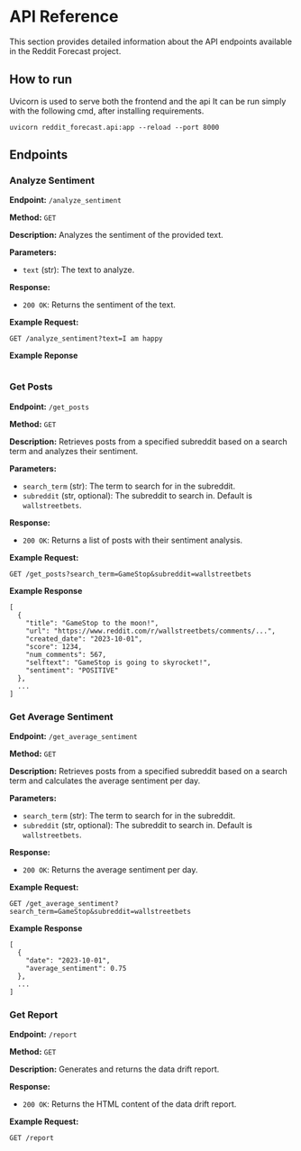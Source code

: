 # API Reference

This section provides detailed information about the API endpoints available in the Reddit Forecast project.

## How to run
Uvicorn is used to serve both the frontend and the api
It can be run simply with the following cmd, after installing requirements.
```
uvicorn reddit_forecast.api:app --reload --port 8000
```

## Endpoints

### Analyze Sentiment

**Endpoint:** `/analyze_sentiment`

**Method:** `GET`

**Description:** Analyzes the sentiment of the provided text.

**Parameters:**
- `text` (str): The text to analyze.

**Response:**
- `200 OK`: Returns the sentiment of the text.

**Example Request:**
```http
GET /analyze_sentiment?text=I am happy
```
**Example Reponse**
```

```

### Get Posts

**Endpoint:** `/get_posts`

**Method:** `GET`

**Description:** Retrieves posts from a specified subreddit based on a search term and analyzes their sentiment.

**Parameters:**
- `search_term` (str): The term to search for in the subreddit.
- `subreddit` (str, optional): The subreddit to search in. Default is `wallstreetbets`.

**Response:**
- `200 OK`: Returns a list of posts with their sentiment analysis.

**Example Request:**
```http
GET /get_posts?search_term=GameStop&subreddit=wallstreetbets
```
**Example Response**
```
[
  {
    "title": "GameStop to the moon!",
    "url": "https://www.reddit.com/r/wallstreetbets/comments/...",
    "created_date": "2023-10-01",
    "score": 1234,
    "num_comments": 567,
    "selftext": "GameStop is going to skyrocket!",
    "sentiment": "POSITIVE"
  },
  ...
]
```

### Get Average Sentiment

**Endpoint:** `/get_average_sentiment`

**Method:** `GET`

**Description:** Retrieves posts from a specified subreddit based on a search term and calculates the average sentiment per day.

**Parameters:**
- `search_term` (str): The term to search for in the subreddit.
- `subreddit` (str, optional): The subreddit to search in. Default is `wallstreetbets`.

**Response:**
- `200 OK`: Returns the average sentiment per day.

**Example Request:**
```http
GET /get_average_sentiment?search_term=GameStop&subreddit=wallstreetbets
```
**Example Response**
```
[
  {
    "date": "2023-10-01",
    "average_sentiment": 0.75
  },
  ...
]
```

### Get Report

**Endpoint:** `/report`

**Method:** `GET`

**Description:** Generates and returns the data drift report.

**Response:**
- `200 OK`: Returns the HTML content of the data drift report.

**Example Request:**
```http
GET /report
```